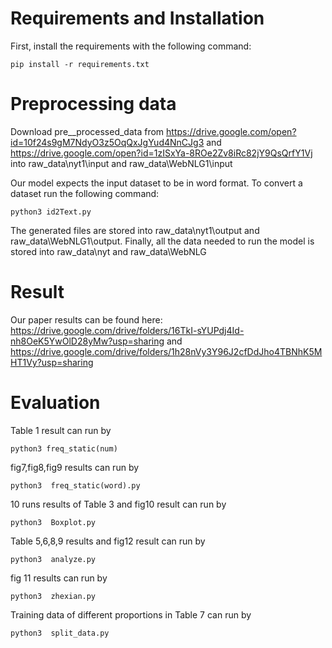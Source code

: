 # Requirements and Installation
First, install the requirements with the following command:
```
pip install -r requirements.txt
```

# Preprocessing data
Download pre__processed_data from 
https://drive.google.com/open?id=10f24s9gM7NdyO3z5OqQxJgYud4NnCJg3 and https://drive.google.com/open?id=1zISxYa-8ROe2Zv8iRc82jY9QsQrfY1Vj 
into raw_data\nyt1\input and raw_data\WebNLG1\input

Our model expects the input dataset to be in word format. To convert a dataset run the following command:
```
python3 id2Text.py
```
The generated files are stored into raw_data\nyt1\output and raw_data\WebNLG1\output. 
Finally, all the data needed to run the model is stored into raw_data\nyt and raw_data\WebNLG

# Result
Our paper results can be found here:
https://drive.google.com/drive/folders/16TkI-sYUPdj4Id-nh8OeK5YwOlD28yMw?usp=sharing and https://drive.google.com/drive/folders/1h28nVy3Y96J2cfDdJho4TBNhK5MHT1Vy?usp=sharing

# Evaluation
Table 1 result can run by 
```
python3 freq_static(num)
```

fig7,fig8,fig9 results can run by
```
python3  freq_static(word).py
``` 

10 runs results of Table 3 and fig10 result can run by 
```
python3  Boxplot.py
``` 

Table 5,6,8,9 results and fig12 result can run by
```
python3  analyze.py
``` 

fig 11 results can run by
```
python3  zhexian.py
``` 
 
Training data of different proportions in Table 7 can run by
 ```
python3  split_data.py
``` 
 
